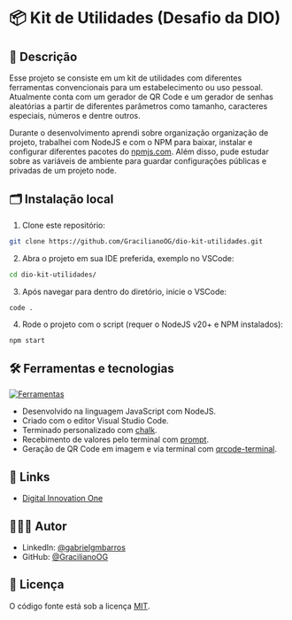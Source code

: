 # 📦 Kit de Utilidades (Desafio da DIO)

## 📖 Descrição

Esse projeto se consiste em um kit de utilidades com diferentes ferramentas convencionais para um estabelecimento ou uso pessoal. Atualmente conta com um gerador de QR Code e um gerador de senhas aleatórias a partir de diferentes parâmetros como tamanho, caracteres especiais, números e dentre outros.

Durante o desenvolvimento aprendi sobre organização organização de projeto, trabalhei com NodeJS e com o NPM para baixar, instalar e configurar diferentes pacotes do [npmjs.com](https://www.npmjs.com). Além disso, pude estudar sobre as variáveis de ambiente para guardar configurações públicas e privadas de um projeto node.

## 🗂️ Instalação local

1. Clone este repositório:

```bash
git clone https://github.com/GracilianoOG/dio-kit-utilidades.git
```

2. Abra o projeto em sua IDE preferida, exemplo no VSCode:

```bash
cd dio-kit-utilidades/
```

3. Após navegar para dentro do diretório, inicie o VSCode:

```base
code .
```

4. Rode o projeto com o script (requer o NodeJS v20+ e NPM instalados):

```
npm start
```

## 🛠️ Ferramentas e tecnologias

[![Ferramentas](https://skillicons.dev/icons?i=js,nodejs,npm,vscode)](https://skillicons.dev)

- Desenvolvido na linguagem JavaScript com NodeJS.
- Criado com o editor Visual Studio Code.
- Terminado personalizado com [chalk](https://www.npmjs.com/package/chalk).
- Recebimento de valores pelo terminal com [prompt](https://www.npmjs.com/package/prompt).
- Geração de QR Code em imagem e via terminal com [qrcode-terminal](https://www.npmjs.com/package/qrcode-terminal).

## 🔗 Links

- [Digital Innovation One](https://www.dio.me/)

## 🧑🏻‍💻 Autor

- LinkedIn: [@gabrielgmbarros](https://www.linkedin.com/in/gabrielgmbarros)
- GitHub: [@GracilianoOG](https://github.com/GracilianoOG)

## 📝 Licença

O código fonte está sob a licença [MIT](./LICENSE).
